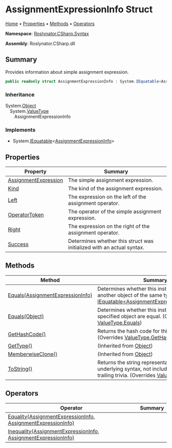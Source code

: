 <a name="_top"></a>

# AssignmentExpressionInfo Struct

[Home](../../../../README.md#_top) &#x2022; [Properties](#properties) &#x2022; [Methods](#methods) &#x2022; [Operators](#operators)

**Namespace**: [Roslynator.CSharp.Syntax](../README.md#_top)

**Assembly**: Roslynator\.CSharp\.dll

## Summary

Provides information about simple assignment expression\.

```csharp
public readonly struct AssignmentExpressionInfo : System.IEquatable<AssignmentExpressionInfo>
```

### Inheritance

System\.[Object](https://docs.microsoft.com/en-us/dotnet/api/system.object)\
&emsp;System\.[ValueType](https://docs.microsoft.com/en-us/dotnet/api/system.valuetype)\
&emsp;&emsp;AssignmentExpressionInfo

### Implements

* System\.[IEquatable](https://docs.microsoft.com/en-us/dotnet/api/system.iequatable-1)\<[AssignmentExpressionInfo](#_top)>

## Properties

| Property | Summary |
| -------- | ------- |
| [AssignmentExpression](AssignmentExpression/README.md#_top) | The simple assignment expression\. |
| [Kind](Kind/README.md#_top) | The kind of the assignment expression\. |
| [Left](Left/README.md#_top) | The expression on the left of the assignment operator\. |
| [OperatorToken](OperatorToken/README.md#_top) | The operator of the simple assignment expression\. |
| [Right](Right/README.md#_top) | The expression on the right of the assignment operator\. |
| [Success](Success/README.md#_top) | Determines whether this struct was initialized with an actual syntax\. |

## Methods

| Method | Summary |
| ------ | ------- |
| [Equals(AssignmentExpressionInfo)](Equals/README.md#Roslynator_CSharp_Syntax_AssignmentExpressionInfo_Equals_Roslynator_CSharp_Syntax_AssignmentExpressionInfo_) | Determines whether this instance is equal to another object of the same type\. \(Implements [IEquatable\<AssignmentExpressionInfo>.Equals](https://docs.microsoft.com/en-us/dotnet/api/system.iequatable-1.equals)\) |
| [Equals(Object)](Equals/README.md#Roslynator_CSharp_Syntax_AssignmentExpressionInfo_Equals_System_Object_) | Determines whether this instance and a specified object are equal\. \(Overrides [ValueType.Equals](https://docs.microsoft.com/en-us/dotnet/api/system.valuetype.equals)\) |
| [GetHashCode()](GetHashCode/README.md#_top) | Returns the hash code for this instance\. \(Overrides [ValueType.GetHashCode](https://docs.microsoft.com/en-us/dotnet/api/system.valuetype.gethashcode)\) |
| [GetType()](https://docs.microsoft.com/en-us/dotnet/api/system.object.gettype) |  \(Inherited from [Object](https://docs.microsoft.com/en-us/dotnet/api/system.object)\) |
| [MemberwiseClone()](https://docs.microsoft.com/en-us/dotnet/api/system.object.memberwiseclone) |  \(Inherited from [Object](https://docs.microsoft.com/en-us/dotnet/api/system.object)\) |
| [ToString()](ToString/README.md#_top) | Returns the string representation of the underlying syntax, not including its leading and trailing trivia\. \(Overrides [ValueType.ToString](https://docs.microsoft.com/en-us/dotnet/api/system.valuetype.tostring)\) |

## Operators

| Operator | Summary |
| -------- | ------- |
| [Equality(AssignmentExpressionInfo, AssignmentExpressionInfo)](op_Equality/README.md#_top) | |
| [Inequality(AssignmentExpressionInfo, AssignmentExpressionInfo)](op_Inequality/README.md#_top) | |

